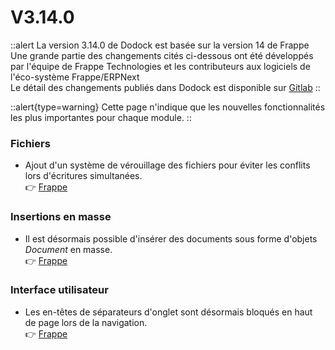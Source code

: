 # V3.14.0

::alert
La version 3.14.0 de Dodock est basée sur la version 14 de Frappe  
Une grande partie des changements cités ci-dessous ont été développés par l'équipe de Frappe Technologies et les contributeurs aux logiciels de l'éco-système Frappe/ERPNext  
Le détail des changements publiés dans Dodock est disponible sur [Gitlab](https://gitlab.com/dokos/dodock/-/releases/v3.14.0)
::

::alert{type=warning}
Cette page n'indique que les nouvelles fonctionnalités les plus importantes pour chaque module.
::

### Fichiers

- Ajout d'un système de vérouillage des fichiers pour éviter les conflits lors d'écritures simultanées.  
:point_right: [Frappe](https://github.com/frappe/frappe/pull/19133)

### Insertions en masse

- Il est désormais possible d'insérer des documents sous forme d'objets *Document* en masse.  
:point_right: [Frappe](https://github.com/frappe/frappe/pull/15705)

### Interface utilisateur

- Les en-têtes de séparateurs d'onglet sont désormais bloqués en haut de page lors de la navigation.  
:point_right: [Frappe](https://github.com/frappe/frappe/pull/18906)